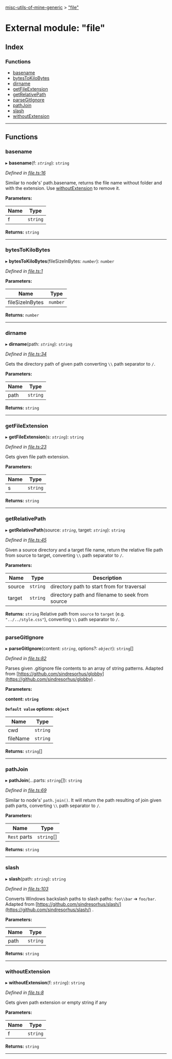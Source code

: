 [misc-utils-of-mine-generic](../README.md) > ["file"](../modules/_file_.md)

# External module: "file"

## Index

### Functions

* [basename](_file_.md#basename)
* [bytesToKiloBytes](_file_.md#bytestokilobytes)
* [dirname](_file_.md#dirname)
* [getFileExtension](_file_.md#getfileextension)
* [getRelativePath](_file_.md#getrelativepath)
* [parseGitIgnore](_file_.md#parsegitignore)
* [pathJoin](_file_.md#pathjoin)
* [slash](_file_.md#slash)
* [withoutExtension](_file_.md#withoutextension)

---

## Functions

<a id="basename"></a>

###  basename

▸ **basename**(f: *`string`*): `string`

*Defined in [file.ts:16](https://github.com/cancerberoSgx/misc-utils-of-mine/blob/ec47efe/misc-utils-of-mine-generic/src/file.ts#L16)*

Similar to node's' path.basename, returns the file name without folder and with the extension. Use [withoutExtension](_file_.md#withoutextension) to remove it.

**Parameters:**

| Name | Type |
| ------ | ------ |
| f | `string` |

**Returns:** `string`

___
<a id="bytestokilobytes"></a>

###  bytesToKiloBytes

▸ **bytesToKiloBytes**(fileSizeInBytes: *`number`*): `number`

*Defined in [file.ts:1](https://github.com/cancerberoSgx/misc-utils-of-mine/blob/ec47efe/misc-utils-of-mine-generic/src/file.ts#L1)*

**Parameters:**

| Name | Type |
| ------ | ------ |
| fileSizeInBytes | `number` |

**Returns:** `number`

___
<a id="dirname"></a>

###  dirname

▸ **dirname**(path: *`string`*): `string`

*Defined in [file.ts:34](https://github.com/cancerberoSgx/misc-utils-of-mine/blob/ec47efe/misc-utils-of-mine-generic/src/file.ts#L34)*

Gets the directory path of given path converting `\\` path separator to `/`.

**Parameters:**

| Name | Type |
| ------ | ------ |
| path | `string` |

**Returns:** `string`

___
<a id="getfileextension"></a>

###  getFileExtension

▸ **getFileExtension**(s: *`string`*): `string`

*Defined in [file.ts:23](https://github.com/cancerberoSgx/misc-utils-of-mine/blob/ec47efe/misc-utils-of-mine-generic/src/file.ts#L23)*

Gets given file path extension.

**Parameters:**

| Name | Type |
| ------ | ------ |
| s | `string` |

**Returns:** `string`

___
<a id="getrelativepath"></a>

###  getRelativePath

▸ **getRelativePath**(source: *`string`*, target: *`string`*): `string`

*Defined in [file.ts:45](https://github.com/cancerberoSgx/misc-utils-of-mine/blob/ec47efe/misc-utils-of-mine-generic/src/file.ts#L45)*

Given a source directory and a target file name, return the relative file path from source to target, converting `\\` path separator to `/`.

**Parameters:**

| Name | Type | Description |
| ------ | ------ | ------ |
| source | `string` |  directory path to start from for traversal |
| target | `string` |  directory path and filename to seek from source |

**Returns:** `string`
Relative path from `source` to `target` (e.g. `"../../style.css"`), converting `\\` path separator to `/`.

___
<a id="parsegitignore"></a>

###  parseGitIgnore

▸ **parseGitIgnore**(content: *`string`*, options?: *`object`*): `string`[]

*Defined in [file.ts:82](https://github.com/cancerberoSgx/misc-utils-of-mine/blob/ec47efe/misc-utils-of-mine-generic/src/file.ts#L82)*

Parses given .gitignore file contents to an array of string patterns. Adapted from [https://github.com/sindresorhus/globby](https://github.com/sindresorhus/globby) .

**Parameters:**

**content: `string`**

**`Default value` options: `object`**

| Name | Type |
| ------ | ------ |
| cwd | `string` |
| fileName | `string` |

**Returns:** `string`[]

___
<a id="pathjoin"></a>

###  pathJoin

▸ **pathJoin**(...parts: *`string`[]*): `string`

*Defined in [file.ts:69](https://github.com/cancerberoSgx/misc-utils-of-mine/blob/ec47efe/misc-utils-of-mine-generic/src/file.ts#L69)*

Similar to node's' `path.join()`. It will return the path resulting of join given path parts, converting `\\` path separator to `/`.

**Parameters:**

| Name | Type |
| ------ | ------ |
| `Rest` parts | `string`[] |

**Returns:** `string`

___
<a id="slash"></a>

###  slash

▸ **slash**(path: *`string`*): `string`

*Defined in [file.ts:103](https://github.com/cancerberoSgx/misc-utils-of-mine/blob/ec47efe/misc-utils-of-mine-generic/src/file.ts#L103)*

Converts Windows backslash paths to slash paths: `foo\\bar` ➔ `foo/bar`. Adapted from [https://github.com/sindresorhus/slash/](https://github.com/sindresorhus/slash/) .

**Parameters:**

| Name | Type |
| ------ | ------ |
| path | `string` |

**Returns:** `string`

___
<a id="withoutextension"></a>

###  withoutExtension

▸ **withoutExtension**(f: *`string`*): `string`

*Defined in [file.ts:8](https://github.com/cancerberoSgx/misc-utils-of-mine/blob/ec47efe/misc-utils-of-mine-generic/src/file.ts#L8)*

Gets given path extension or empty string if any

**Parameters:**

| Name | Type |
| ------ | ------ |
| f | `string` |

**Returns:** `string`

___

